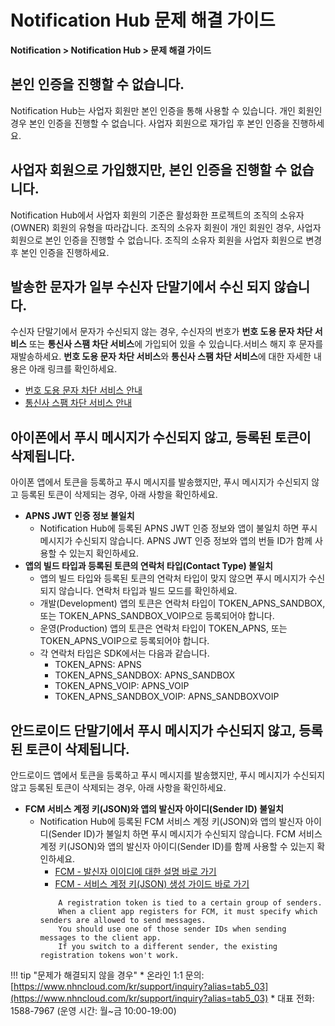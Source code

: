 <style>
.page__rnb .lst_rnb_item .rnb_item:first-of-type a {
    display: inline !important;
}
</style>
<h1>Notification Hub 문제 해결 가이드</h1>

**Notification > Notification Hub > 문제 해결 가이드**

<span id="sms-delivery-failure"></span>

## 본인 인증을 진행할 수 없습니다.

Notification Hub는 사업자 회원만 본인 인증을 통해 사용할 수 있습니다. 개인 회원인 경우 본인 인증을 진행할 수 없습니다. 사업자 회원으로 재가입 후 본인 인증을 진행하세요.

## 사업자 회원으로 가입했지만, 본인 인증을 진행할 수 없습니다.

Notification Hub에서 사업자 회원의 기준은 활성화한 프로젝트의 조직의 소유자(OWNER) 회원의 유형을 따라갑니다. 조직의 소유자 회원이 개인 회원인 경우, 사업자 회원으로 본인 인증을 진행할 수 없습니다. 조직의 소유자 회원을 사업자 회원으로 변경 후 본인 인증을 진행하세요.

## 발송한 문자가 일부 수신자 단말기에서 수신 되지 않습니다.

수신자 단말기에서 문자가 수신되지 않는 경우, 수신자의 번호가 **번호 도용 문자 차단 서비스** 또는 **통신사 스팸 차단 서비스**에 가입되어 있을 수 있습니다.서비스 해지 후 문자를 재발송하세요. **번호 도용 문자 차단 서비스**와 **통신사 스팸 차단 서비스**에 대한 자세한 내용은 아래 링크를 확인하세요.

* [번호 도용 문자 차단 서비스 안내](service-policy-and-precondition/2-sms#about-phone-scam-blocking-services)
* [통신사 스팸 차단 서비스 안내](service-policy-and-precondition/2-sms#about-phone-scam-blocking-services)

## 아이폰에서 푸시 메시지가 수신되지 않고, 등록된 토큰이 삭제됩니다.

아이폰 앱에서 토큰을 등록하고 푸시 메시지를 발송했지만, 푸시 메시지가 수신되지 않고 등록된 토큰이 삭제되는 경우, 아래 사항을 확인하세요.

* **APNS JWT 인증 정보 불일치**
    * Notification Hub에 등록된 APNS JWT 인증 정보와 앱이 불일치 하면 푸시 메시지가 수신되지 않습니다. APNS JWT 인증 정보와 앱의 번들 ID가 함께 사용할 수 있는지 확인하세요.
* **앱의 빌드 타입과 등록된 토큰의 연락처 타입(Contact Type) 불일치**
    * 앱의 빌드 타입와 등록된 토큰의 연락처 타입이 맞지 않으면 푸시 메시지가 수신되지 않습니다. 연락처 타입과 빌드 모드를 확인하세요.
    * 개발(Development) 앱의 토큰은 연락처 타입이 TOKEN_APNS_SANDBOX, 또는 TOKEN_APNS_SANDBOX_VOIP으로 등록되어야 합니다.
    * 운영(Production) 앱의 토큰은 연락처 타입이 TOKEN_APNS, 또는 TOKEN_APNS_VOIP으로 등록되어야 합니다.
    * 각 연락처 타입은 SDK에서는 다음과 같습니다.
        * TOKEN_APNS: APNS
        * TOKEN_APNS_SANDBOX: APNS_SANDBOX
        * TOKEN_APNS_VOIP: APNS_VOIP
        * TOKEN_APNS_SANDBOX_VOIP: APNS_SANDBOXVOIP

## 안드로이드 단말기에서 푸시 메시지가 수신되지 않고, 등록된 토큰이 삭제됩니다.
  
안드로이드 앱에서 토큰을 등록하고 푸시 메시지를 발송했지만, 푸시 메시지가 수신되지 않고 등록된 토큰이 삭제되는 경우, 아래 사항을 확인하세요.

* **FCM 서비스 계정 키(JSON)와 앱의 발신자 아이디(Sender ID) 불일치**
    * Notification Hub에 등록된 FCM 서비스 계정 키(JSON)와 앱의 발신자 아이디(Sender ID)가 불일치 하면 푸시 메시지가 수신되지 않습니다. FCM 서비스 계정 키(JSON)와 앱의 발신자 아이디(Sender ID)를 함께 사용할 수 있는지 확인하세요.
        * [FCM - 발신자 이이디에 대한 설명 바로 가기](https://firebase.google.com/docs/cloud-messaging/concept-options#credentials)
        * [FCM - 서비스 계정 키(JSON) 생성 가이드 바로 가기](https://firebase.google.com/docs/cloud-messaging/http-server-ref)
        ```
            A registration token is tied to a certain group of senders. 
            When a client app registers for FCM, it must specify which senders are allowed to send messages. 
            You should use one of those sender IDs when sending messages to the client app. 
            If you switch to a different sender, the existing registration tokens won't work.
        ```


!!! tip "문제가 해결되지 않을 경우"
    * 온라인 1:1 문의: [https://www.nhncloud.com/kr/support/inquiry?alias=tab5_03](https://www.nhncloud.com/kr/support/inquiry?alias=tab5_03)
    * 대표 전화: 1588-7967 (운영 시간: 월\~금 10:00-19:00)